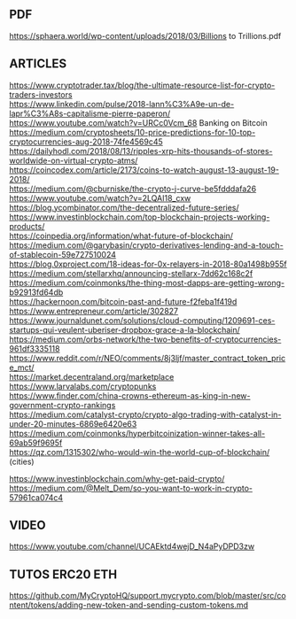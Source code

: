 <h2>PDF</h2>
<p><a href="https://sphaera.world/wp-content/uploads/2018/03/Billions">https://sphaera.world/wp-content/uploads/2018/03/Billions</a> to Trillions.pdf</p>
<h2>ARTICLES</h2>
<p><a href="https://www.cryptotrader.tax/blog/the-ultimate-resource-list-for-crypto-traders-investors">https://www.cryptotrader.tax/blog/the-ultimate-resource-list-for-crypto-traders-investors</a><br>
<a href="https://www.linkedin.com/pulse/2018-lann%C3%A9e-un-de-lapr%C3%A8s-capitalisme-pierre-paperon/">https://www.linkedin.com/pulse/2018-lann%C3%A9e-un-de-lapr%C3%A8s-capitalisme-pierre-paperon/</a><br>
<a href="https://www.youtube.com/watch?v=URCc0Vcm_68">https://www.youtube.com/watch?v=URCc0Vcm_68</a> Banking on Bitcoin<br>
<a href="https://medium.com/cryptosheets/10-price-predictions-for-10-top-cryptocurrencies-aug-2018-74fe4569c45">https://medium.com/cryptosheets/10-price-predictions-for-10-top-cryptocurrencies-aug-2018-74fe4569c45</a><br>
<a href="https://dailyhodl.com/2018/08/13/ripples-xrp-hits-thousands-of-stores-worldwide-on-virtual-crypto-atms/">https://dailyhodl.com/2018/08/13/ripples-xrp-hits-thousands-of-stores-worldwide-on-virtual-crypto-atms/</a><br>
<a href="https://coincodex.com/article/2173/coins-to-watch-august-13-august-19-2018/">https://coincodex.com/article/2173/coins-to-watch-august-13-august-19-2018/</a><br>
<a href="https://medium.com/@cburniske/the-crypto-j-curve-be5fdddafa26">https://medium.com/@cburniske/the-crypto-j-curve-be5fdddafa26</a><br>
<a href="https://www.youtube.com/watch?v=2LQAI18_cxw">https://www.youtube.com/watch?v=2LQAI18_cxw</a><br>
<a href="https://blog.ycombinator.com/the-decentralized-future-series/">https://blog.ycombinator.com/the-decentralized-future-series/</a><br>
<a href="https://www.investinblockchain.com/top-blockchain-projects-working-products/">https://www.investinblockchain.com/top-blockchain-projects-working-products/</a><br>
<a href="https://coinpedia.org/information/what-future-of-blockchain/">https://coinpedia.org/information/what-future-of-blockchain/</a><br>
<a href="https://medium.com/@garybasin/crypto-derivatives-lending-and-a-touch-of-stablecoin-59e727510024">https://medium.com/@garybasin/crypto-derivatives-lending-and-a-touch-of-stablecoin-59e727510024</a><br>
<a href="https://blog.0xproject.com/18-ideas-for-0x-relayers-in-2018-80a1498b955f">https://blog.0xproject.com/18-ideas-for-0x-relayers-in-2018-80a1498b955f</a><br>
<a href="https://medium.com/stellarxhq/announcing-stellarx-7dd62c168c2f">https://medium.com/stellarxhq/announcing-stellarx-7dd62c168c2f</a><br>
<a href="https://medium.com/coinmonks/the-thing-most-dapps-are-getting-wrong-b92913fd64db">https://medium.com/coinmonks/the-thing-most-dapps-are-getting-wrong-b92913fd64db</a><br>
<a href="https://hackernoon.com/bitcoin-past-and-future-f2feba1f419d">https://hackernoon.com/bitcoin-past-and-future-f2feba1f419d</a><br>
<a href="https://www.entrepreneur.com/article/302827">https://www.entrepreneur.com/article/302827</a><br>
<a href="https://www.journaldunet.com/solutions/cloud-computing/1209691-ces-startups-qui-veulent-uberiser-dropbox-grace-a-la-blockchain/">https://www.journaldunet.com/solutions/cloud-computing/1209691-ces-startups-qui-veulent-uberiser-dropbox-grace-a-la-blockchain/</a><br>
<a href="https://medium.com/orbs-network/the-two-benefits-of-cryptocurrencies-961df3335118">https://medium.com/orbs-network/the-two-benefits-of-cryptocurrencies-961df3335118</a><br>
<a href="https://www.reddit.com/r/NEO/comments/8j3ljf/master_contract_token_price_mct/">https://www.reddit.com/r/NEO/comments/8j3ljf/master_contract_token_price_mct/</a><br>
<a href="https://market.decentraland.org/marketplace">https://market.decentraland.org/marketplace</a><br>
<a href="https://www.larvalabs.com/cryptopunks">https://www.larvalabs.com/cryptopunks</a><br>
<a href="https://www.finder.com/china-crowns-ethereum-as-king-in-new-government-crypto-rankings">https://www.finder.com/china-crowns-ethereum-as-king-in-new-government-crypto-rankings</a><br>
<a href="https://medium.com/catalyst-crypto/crypto-algo-trading-with-catalyst-in-under-20-minutes-6869e6420e63">https://medium.com/catalyst-crypto/crypto-algo-trading-with-catalyst-in-under-20-minutes-6869e6420e63</a><br>
<a href="https://medium.com/coinmonks/hyperbitcoinization-winner-takes-all-69ab59f9695f">https://medium.com/coinmonks/hyperbitcoinization-winner-takes-all-69ab59f9695f</a><br>
<a href="https://qz.com/1315302/who-would-win-the-world-cup-of-blockchain/">https://qz.com/1315302/who-would-win-the-world-cup-of-blockchain/</a> (cities)</p>
<p><a href="https://www.investinblockchain.com/why-get-paid-crypto/">https://www.investinblockchain.com/why-get-paid-crypto/</a><br>
<a href="https://medium.com/@Melt_Dem/so-you-want-to-work-in-crypto-57961ca074c4">https://medium.com/@Melt_Dem/so-you-want-to-work-in-crypto-57961ca074c4</a></p>
<h2>VIDEO</h2>
<p><a href="https://www.youtube.com/channel/UCAEktd4wejD_N4aPyDPD3zw">https://www.youtube.com/channel/UCAEktd4wejD_N4aPyDPD3zw</a></p>
<h2>TUTOS ERC20 ETH</h2>
<p><a href="https://github.com/MyCryptoHQ/support.mycrypto.com/blob/master/src/content/tokens/adding-new-token-and-sending-custom-tokens.md">https://github.com/MyCryptoHQ/support.mycrypto.com/blob/master/src/content/tokens/adding-new-token-and-sending-custom-tokens.md</a></p>
